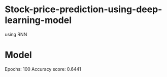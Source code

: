 # Stock-price-prediction-using-deep-learning-model
using RNN

# Model
Epochs: 100
Accuracy score: 0.6441
